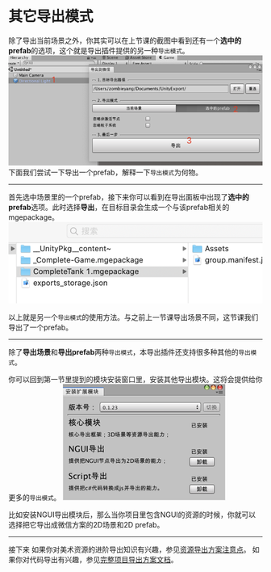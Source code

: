 # 其它导出模式

除了导出当前场景之外，你其实可以在上节课的截图中看到还有一个**选中的prefab**的选项，这个就是导出插件提供的另一种`导出模式`。
![image.png](./image/31.png)
下面我们尝试一下导出一个prefab，解释一下`导出模式`为何物。

------------------------------------------------------------

首先选中场景里的一个prefab，接下来你可以看到在导出面板中出现了**选中的prefab**选项。此时选择**导出**，在目标目录会生成一个与该prefab相关的mgepackage。
![image.png](./image/32.png)

以上就是另一个`导出模式`的使用方法。与之前上一节课导出场景不同，这节课我们导出了一个prefab。

------------------------------------------------------------

除了**导出场景**和**导出prefab**两种`导出模式`，本导出插件还支持很多种其他的`导出模式`。

你可以回到第一节里提到的模块安装窗口里，安装其他导出模块。这将会提供给你更多的`导出模式`。
![image.png](./image/33.png)

比如安装NGUI导出模块后，那么当你项目里包含NGUI的资源的时候，你就可以选择把它导出成微信方案的2D场景和2D prefab。

------------------------------------------------------------

接下来
如果你对美术资源的进阶导出知识有兴趣，参见[资源导出方案注意点](../basic/flow.md)。
如果你对代码导出有兴趣，参见[完整项目导出方案文档](../monobehavior/about.md)。
